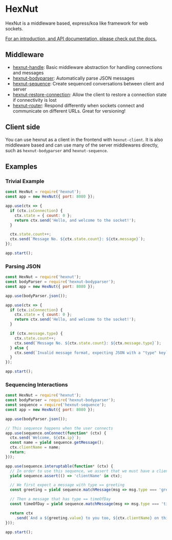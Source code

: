# HexNut

HexNut is a middleware based, express/koa like framework for web sockets.

<a href="docs/index.md">For an introduction, and API documentation, please check out the docs.</a>

## Middleware

* <a href="https://github.com/francisrstokes/hexnut-handle">hexnut-handle</a>: Basic middleware abstraction for handling connections and messages
* <a href="https://github.com/francisrstokes/hexnut-bodyparser">hexnut-bodyparser</a>: Automatically parse JSON messages
* <a href="https://github.com/francisrstokes/hexnut-sequence">hexnut-sequence</a>: Create sequenced conversations between client and server
* <a href="https://github.com/francisrstokes/hexnut-restore-connection">hexnut-restore-connection</a>: Allow the client to restore a connection state if connectivity is lost
* <a href="https://github.com/francisrstokes/hexnut-router">hexnut-router</a>: Respond differently when sockets connect and communicate on different URLs. Great for versioning!

## Client side

You can use hexnut as a client in the frontend with `hexnut-client`. It is also middleware based and can use many of the server middlewares directly, such as `hexnut-bodyparser` and `hexnut-sequence`.

## Examples

### Trivial Example

```javascript
const HexNut = require('hexnut');
const app = new HexNut({ port: 8080 });

app.use(ctx => {
  if (ctx.isConnection) {
    ctx.state = { count: 0 };
    return ctx.send('Hello, and welcome to the socket!');
  }

  ctx.state.count++;
  ctx.send(`Message No. ${ctx.state.count}: ${ctx.message}`);
});

app.start();
```

### Parsing JSON

```javascript
const HexNut = require('hexnut');
const bodyParser = require('hexnut-bodyparser');
const app = new HexNut({ port: 8080 });

app.use(bodyParser.json());

app.use(ctx => {
  if (ctx.isConnection) {
    ctx.state = { count: 0 };
    return ctx.send('Hello, and welcome to the socket!');
  }

  if (ctx.message.type) {
    ctx.state.count++;
    ctx.send(`Message No. ${ctx.state.count}: ${ctx.message.type}`);
  } else {
    ctx.send(`Invalid message format, expecting JSON with a "type" key`);
  }
});

app.start();
```

### Sequencing Interactions

```javascript
const HexNut = require('hexnut');
const bodyParser = require('hexnut-bodyparser');
const sequence = require('hexnut-sequence');
const app = new HexNut({ port: 8080 });

app.use(bodyParser.json());

// This sequence happens when the user connects
app.use(sequence.onConnect(function* (ctx) {
  ctx.send(`Welcome, ${ctx.ip}`);
  const name = yield sequence.getMessage();
  ctx.clientName = name;
  return;
}));

app.use(sequence.interuptable(function* (ctx) {
  // In order to use this sequence, we assert that we must have a clientName on the ctx
  yield sequence.assert(() => 'clientName' in ctx);

  // We first expect a message with type == greeting
  const greeting = yield sequence.matchMessage(msg => msg.type === 'greeting');

  // Then a message that has type == timeOfDay
  const timeOfDay = yield sequence.matchMessage(msg => msg.type === 'timeOfDay');

  return ctx
    .send(`And a ${greeting.value} to you too, ${ctx.clientName} on this fine ${timeOfDay.value}`);
}));

app.start();
```